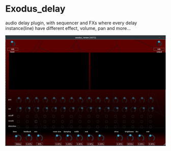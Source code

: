 # Exodus_delay
audio delay plugin, with sequencer and FXs where every delay instance(line) have different effect, volume, pan and more...

![Plugin Preview](screenshot.png)


